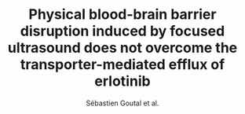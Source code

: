 ---
cat: ciel
subcat: midas
bestof: false
author: Sébastien Goutal et al.
title: Physical blood-brain barrier disruption induced by focused ultrasound does not overcome the transporter-mediated efflux of erlotinib
journal: Journal of Controlled Release
year: 2018
type: article
url: https -//linkinghub.elsevier.com/retrieve/pii/S0168365918306461
doi: 10.1016/j.jconrel.2018.11.009
---